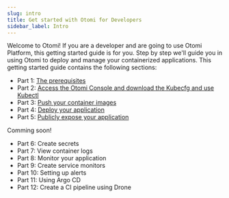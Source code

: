 ```yaml
---
slug: intro
title: Get started with Otomi for Developers
sidebar_label: Intro
---
```


Welcome to Otomi! If you are a developer and are going to use Otomi Platform, this getting started guide is for you. Step by step we'll guide you in using Otomi to deploy and manage your containerized applications. This getting started guide contains the following sections:

- Part 1: [The prerequisites](part-1)
- Part 2: [Access the Otomi Console and download the Kubecfg and use Kubectl](part-2)
- Part 3: [Push your container images](part-3)
- Part 4: [Deploy your application](part-4)
- Part 5: [Publicly expose your application](part-5)

Comming soon!

- Part 6: Create secrets
- Part 7: View container logs
- Part 8: Monitor your application
- Part 9: Create service monitors
- Part 10: Setting up alerts
- Part 11: Using Argo CD
- Part 12: Create a CI pipeline using Drone